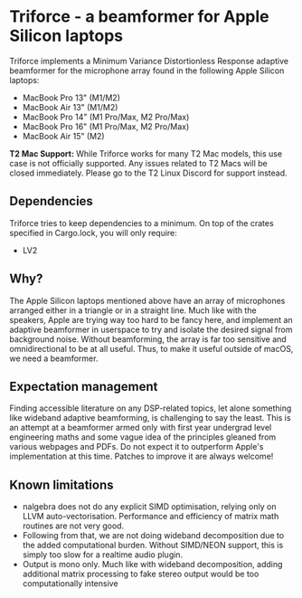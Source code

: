 # Triforce - a beamformer for Apple Silicon laptops
Triforce implements a Minimum Variance Distortionless Response adaptive beamformer
for the microphone array found in the following Apple Silicon laptops:
* MacBook Pro 13" (M1/M2)
* MacBook Air 13" (M1/M2)
* MacBook Pro 14" (M1 Pro/Max, M2 Pro/Max)
* MacBook Pro 16" (M1 Pro/Max, M2 Pro/Max)
* MacBook Air 15" (M2)

**T2 Mac Support:** While Triforce works for many T2 Mac models, this use case is not
officially supported. Any issues related to T2 Macs will be closed immediately. Please
go to the T2 Linux Discord for support instead.

## Dependencies
Triforce tries to keep dependencies to a minimum. On top of the
crates specified in Cargo.lock, you will only require:
* LV2

## Why?
The Apple Silicon laptops mentioned above have an array of microphones arranged
either in a triangle or in a straight line. Much like with the speakers, Apple are trying way too hard to be
fancy here, and implement an adaptive beamformer in userspace to try and isolate
the desired signal from background noise. Without beamforming, the array is far
too sensitive and omnidirectional to be at all useful. Thus, to make it useful outside
of macOS, we need a beamformer.

## Expectation management
Finding accessible literature on any DSP-related topics, let alone something like
wideband adaptive beamforming, is challenging to say the least. This is an attempt
at a beamformer armed only with first year undergrad level engineering maths and some vague
idea of the principles gleaned from various webpages and PDFs. Do not expect it to
outperform Apple's implementation at this time. Patches to improve it are always welcome!

## Known limitations
* nalgebra does not do any explicit SIMD optimisation, relying only on LLVM auto-vectorisation.
  Performance and efficiency of matrix math routines are not very good.
* Following from that, we are not doing wideband decomposition due to the added computational
  burden. Without SIMD/NEON support, this is simply too slow for a realtime audio plugin.
* Output is mono only. Much like with wideband decomposition, adding additional matrix processing
  to fake stereo output would be too computationally intensive
